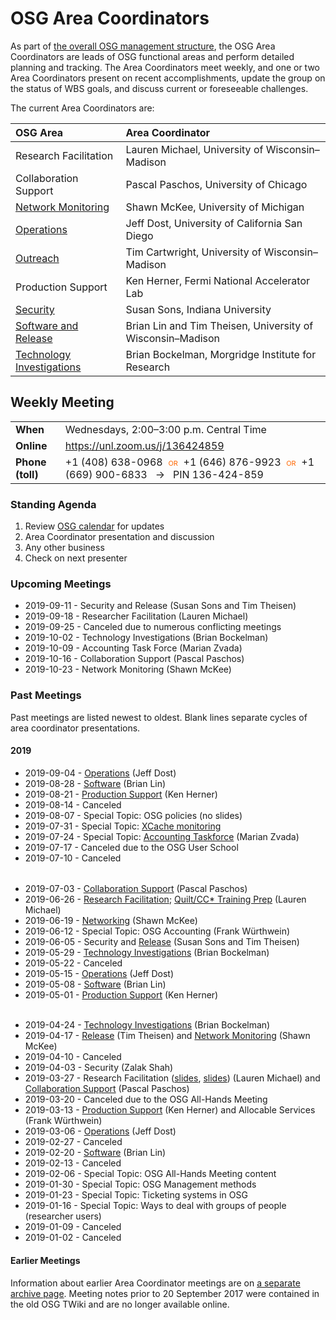 # OSG Area Coordinators

As part of [the overall OSG management structure](/), the OSG Area Coordinators are leads of OSG functional areas
and perform detailed planning and tracking.  The Area Coordinators meet weekly, and one or two Area Coordinators present
on recent accomplishments, update the group on the status of WBS goals, and discuss current or foreseeable challenges.

The current Area Coordinators are:

| OSG Area | Area Coordinator |
| :------- | :--------------- |
| Research Facilitation | Lauren Michael, University of Wisconsin&ndash;Madison |
| Collaboration Support | Pascal Paschos, University of Chicago |
| [Network Monitoring](https://opensciencegrid.org/networking/) | Shawn McKee, University of Michigan |
| [Operations](https://opensciencegrid.org/operations/) | Jeff Dost, University of California San Diego |
| [Outreach](https://opensciencegrid.org/outreach/) | Tim Cartwright, University of Wisconsin&ndash;Madison |
| Production Support | Ken Herner, Fermi National Accelerator Lab |
| [Security](https://opensciencegrid.org/security/) | Susan Sons, Indiana University |
| [Software and Release](https://opensciencegrid.org/technology/) | Brian Lin and Tim Theisen, University of Wisconsin&ndash;Madison |
| [Technology Investigations](https://opensciencegrid.org/technology/) | Brian Bockelman, Morgridge Institute for Research |


## Weekly Meeting

<table>
  <tr> <td><strong>When</strong></td> <td>Wednesdays, 2:00–3:00 p.m. Central Time</td> </tr>
  <tr> <td><strong>Online</strong></td> <td><a href="https://unl.zoom.us/j/136424859">https://unl.zoom.us/j/136424859</a></td> </tr>
  <tr>
    <td><strong>Phone (toll)</strong></td>
    <td>
      +1 (408) 638-0968
      <span style="color: #F60; font-variant: small-caps; padding: 0 0.5ex;">or</span>
      +1 (646) 876-9923
      <span style="color: #F60; font-variant: small-caps; padding: 0 0.5ex;">or</span>
      +1 (669) 900-6833
      <span style="padding: 0 1ex;">&rarr;</span>
      PIN 136-424-859
    </td>
  </tr>
</table>

### Standing Agenda

1. Review [OSG calendar](https://indico.fnal.gov/categoryDisplay.py?categId=86) for updates
1. Area Coordinator presentation and discussion
1. Any other business
1. Check on next presenter


### Upcoming Meetings

- 2019-09-11 - Security and Release (Susan Sons and Tim Theisen)
- 2019-09-18 - Researcher Facilitation (Lauren Michael)
- 2019-09-25 - Canceled due to numerous conflicting meetings
- 2019-10-02 - Technology Investigations (Brian Bockelman)
- 2019-10-09 - Accounting Task Force (Marian Zvada)
- 2019-10-16 - Collaboration Support (Pascal Paschos)
- 2019-10-23 - Network Monitoring (Shawn McKee)

### Past Meetings

Past meetings are listed newest to oldest.  Blank lines separate cycles of area coordinator presentations.

#### 2019

- 2019-09-04 - [Operations](https://docs.google.com/presentation/d/12N0ULJkexN7zFJSO7SK1W6pMTzw6b8jh4IrAd8PPI4o/) (Jeff Dost)
- 2019-08-28 - [Software](https://docs.google.com/document/d/10QIGXYSVPPKM5b2R3DnLDjZgSNRrQJe_FW594QiWTQk/) (Brian Lin)
- 2019-08-21 - [Production Support](https://drive.google.com/open?id=1Dsqb1GngCZXAjqelqg3PLM_LUy2cAsVP) (Ken Herner)
- 2019-08-14 - Canceled
- 2019-08-07 - Special Topic: OSG policies (no slides)
- 2019-07-31 - Special Topic: [XCache monitoring](https://drive.google.com/open?id=1Oo4IssLtUqOYoILr0jAbJnnA4Ic5a59Q)
- 2019-07-24 - Special Topic: [Accounting Taskforce](https://docs.google.com/presentation/d/1hcDJHShLxgPyDIKUwEw8VeQcZUuaPIz30WITkJv9188/) (Marian Zvada)
- 2019-07-17 - Canceled due to the OSG User School
- 2019-07-10 - Canceled

<div style="height: 0.5ex"></div>

- 2019-07-03 - [Collaboration Support](https://docs.google.com/presentation/d/1H4U66tWPQNJU-PXaRCezFPZi_MQ5lFXQ3Au3RjFUh6A/) (Pascal Paschos)
- 2019-06-26 - [Research Facilitation](https://docs.google.com/presentation/d/1VtP0wgJOQ1Ac0z1NWtPqPGemAlbzUI-TKimhKkN6Iag/); [Quilt/CC* Training Prep](https://docs.google.com/document/d/1mELrC-NsalI99La5a5c8q8JyZ46A_AYiTZ8DVq9BTd0/) (Lauren Michael)
- 2019-06-19 - [Networking](https://drive.google.com/open?id=1pEAkv3-Xdm8mPVKNlAz0LhbW0voO1bBY) (Shawn McKee)
- 2019-06-12 - Special Topic: OSG Accounting (Frank W&uuml;rthwein)
- 2019-06-05 - Security and [Release](https://docs.google.com/document/d/1hNj_aSnUegR1W6oVLsLUEymhLAPbBTTH0w-awYcVxN0/) (Susan Sons and Tim Theisen)
- 2019-05-29 - [Technology Investigations](https://drive.google.com/open?id=1ES4O_9REyxiLv37KXRLFzQPnp1jYat8Y) (Brian Bockelman)
- 2019-05-22 - Canceled
- 2019-05-15 - [Operations](https://docs.google.com/presentation/d/1hyZz9YKQF3bf6gSS3iRkDzsyQI77JbZPvVNQ4p4bhjo/) (Jeff Dost)
- 2019-05-08 - [Software](https://docs.google.com/document/d/1wO9aNLzepIrU_rFfbc7W5DHFVtq3BKY8bxHsxmiBo_w/) (Brian Lin)
- 2019-05-01 - [Production Support](https://drive.google.com/open?id=133V5e47FeNkWUk7tt3lrc5kyWrTWM-my) (Ken Herner)

<div style="height: 0.5ex"></div>

- 2019-04-24 - [Technology Investigations](https://drive.google.com/open?id=1Y5OT90IbBKe3r7NThmG5HPksnGJYWdpx) (Brian Bockelman)
- 2019-04-17 - [Release](https://docs.google.com/document/d/1cXzboQl6U0Fu0QJmvpSxskJaRxph3AIC97aTVgUC0fA/) (Tim Theisen) and [Network Monitoring](https://docs.google.com/presentation/d/1K9y_xkQCvq5PHjOMhgWAnl2GJQyb4kKhXBxqYff1yHE/) (Shawn McKee)
- 2019-04-10 - Canceled
- 2019-04-03 - Security (Zalak Shah)
- 2019-03-27 - Research Facilitation ([slides](https://indico.cern.ch/event/759388/contributions/3353298/attachments/1814353/2964748/osgahm19-20190319-am13-michael-a.pdf),
  [slides](https://indico.cern.ch/event/759388/contributions/3353315/attachments/1815552/2967121/osgahm19-20190320-pm21-michael-a.pdf)) (Lauren Michael) and
  [Collaboration Support](https://drive.google.com/file/d/1oxAmpY6AqAN6pQsBWzuSMuTWT3lQtYPF/view?usp=sharing) (Pascal Paschos)
- 2019-03-20 - Canceled due to the OSG All-Hands Meeting
- 2019-03-13 - [Production Support](https://drive.google.com/file/d/1t5XZ6w50dr1bkA32NiIUUUSTk5dGiWmq/) (Ken Herner) and Allocable Services (Frank Würthwein)
- 2019-03-06 - [Operations](https://docs.google.com/presentation/d/1wcsWTunBXIzHA2rcBnoorEXvADEhk5shDd01q1tcmDE/) (Jeff Dost)
- 2019-02-27 - Canceled
- 2019-02-20 - [Software](https://docs.google.com/document/d/1dDvjhCOERBvlzCP2KkV0HI4iJR_iVrFtZ5A7ZPyRJ4w/) (Brian Lin)
- 2019-02-13 - Canceled
- 2019-02-06 - Special Topic: OSG All-Hands Meeting content
- 2019-01-30 - Special Topic: OSG Management methods
- 2019-01-23 - Special Topic: Ticketing systems in OSG
- 2019-01-16 - Special Topic: Ways to deal with groups of people (researcher users)
- 2019-01-09 - Canceled
- 2019-01-02 - Canceled

#### Earlier Meetings

Information about earlier Area Coordinator meetings are on [a separate archive page](/ac-meeting-archive).  Meeting
notes prior to 20 September 2017 were contained in the old OSG TWiki and are no longer available online.
